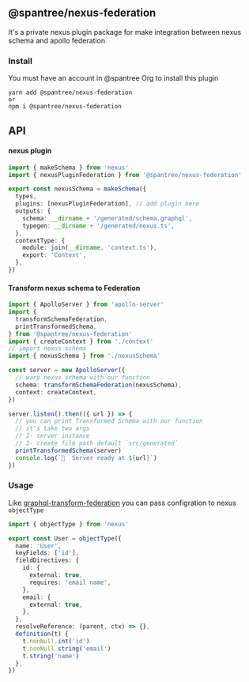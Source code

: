 ## @spantree/nexus-federation

It's a private nexus plugin package for make integration between nexus schema and apollo federation

### Install

You must have an account in @spantree Org to install this plugin

```shell
yarn add @spantree/nexus-federation
or
npm i @spantree/nexus-federation
```

## API

#### nexus plugin

```ts
import { makeSchema } from 'nexus'
import { nexusPluginFederation } from '@spantree/nexus-federation'

export const nexusSchema = makeSchema({
  types,
  plugins: [nexusPluginFederation], // add plugin here
  outputs: {
    schema: __dirname + '/generated/schema.graphql',
    typegen: __dirname + '/generated/nexus.ts',
  },
  contextType: {
    module: join(__dirname, 'context.ts'),
    export: 'Context',
  },
})
```

#### Transform nexus schema to Federation

```ts
import { ApolloServer } from 'apollo-server'
import {
  transformSchemaFederation,
  printTransformedSchema,
} from '@spantree/nexus-federation'
import { createContext } from './context'
// import nexus schema
import { nexusSchema } from './nexusSchema'

const server = new ApolloServer({
  // warp nexus schema with our function
  schema: transformSchemaFederation(nexusSchema),
  context: createContext,
})

server.listen().then(({ url }) => {
  // you can print Transformed Schema with our function
  // it's take two args
  // 1- server instance
  // 2- create file path default `src/generated`
  printTransformedSchema(server)
  console.log(`🚀  Server ready at ${url}`)
})
```

### Usage

Like [graphql-transform-federation](https://github.com/0xR/graphql-transform-federation#usage) you can pass configration to nexus `objectType`

```ts
import { objectType } from 'nexus'

export const User = objectType({
  name: 'User',
  keyFields: ['id'],
  fieldDirectives: {
    id: {
      external: true,
      requires: 'email name',
    },
    email: {
      external: true,
    },
  },
  resolveReference: (parent, ctx) => {},
  definition(t) {
    t.nonNull.int('id')
    t.nonNull.string('email')
    t.string('name')
  },
})
```
